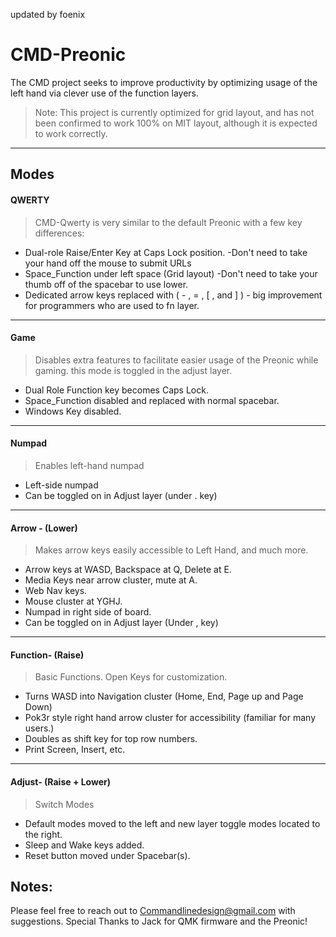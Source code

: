 updated by foenix

CMD-Preonic
===================
The CMD project seeks to improve productivity by optimizing usage of the left hand via clever use of the function layers.

>Note: This project is currently optimized for grid layout, and has not been confirmed to work 100% on MIT layout, although it is expected to work correctly.

----------

Modes
-------------

####  QWERTY

>CMD-Qwerty is very similar to the default Preonic with a few key differences:

 - Dual-role Raise/Enter Key at Caps Lock position. -Don't need to take your hand off the mouse to submit URLs
 - Space_Function under left space (Grid layout) -Don't need to take your thumb off of the spacebar to use lower.
 - Dedicated arrow keys replaced with ( - , = , [ , and ] ) - big improvement for programmers who are used to fn layer.

----------

#### Game

> Disables extra features to facilitate easier usage of the Preonic while gaming. this mode is toggled in the adjust layer.

 - Dual Role Function key becomes Caps Lock.
 - Space_Function disabled and replaced with normal spacebar.
 - Windows Key disabled.

----------

#### Numpad

> Enables left-hand numpad

 - Left-side numpad
 - Can be toggled on in Adjust layer (under . key)

----------

####  Arrow - (Lower)

> Makes arrow keys easily accessible to Left Hand, and much more.

 - Arrow keys at WASD, Backspace at Q, Delete at E.
 - Media Keys near arrow cluster, mute at A.
 - Web Nav keys.
 - Mouse cluster at YGHJ.
 - Numpad in right side of board.
 - Can be toggled on in Adjust layer (Under , key)

----------

####  Function- (Raise)

> Basic Functions. Open Keys for customization.

 - Turns WASD into Navigation cluster (Home, End, Page up and Page Down)
 - Pok3r style right hand arrow cluster for accessibility (familiar for many users.)
 - Doubles as shift key for top row numbers.
 - Print Screen, Insert, etc.

----------

####  Adjust- (Raise + Lower)

> Switch Modes

 - Default modes moved to the left and new layer toggle modes located to the right.
 - Sleep and Wake keys added.
 - Reset button moved under Spacebar(s).

Notes:
-------------

Please feel free to reach out to Commandlinedesign@gmail.com with suggestions.
Special Thanks to Jack for QMK firmware and the Preonic!
